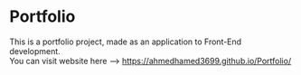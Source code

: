# Portfolio
This is a portfolio project, made as an application to Front-End development.  
You can visit website here --> https://ahmedhamed3699.github.io/Portfolio/
